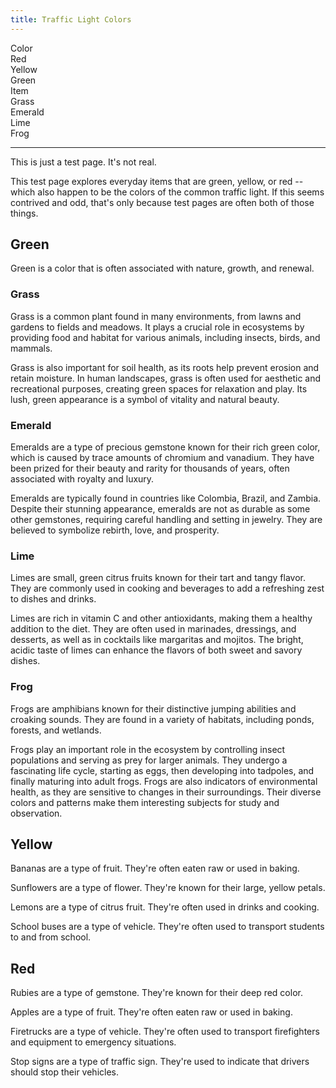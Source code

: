 ```yaml
---
title: Traffic Light Colors
---
```

<div id="mdoc-selector"><div><div class="mdoc-pref__container"><div class="mdoc-pref__label">Color</div><div class="mdoc-pref__pill " data-pref-id="color" data-option-id="red">Red</div><div class="mdoc-pref__pill " data-pref-id="color" data-option-id="yellow">Yellow</div><div class="mdoc-pref__pill selected" data-pref-id="color" data-option-id="green">Green</div></div><div class="mdoc-pref__container"><div class="mdoc-pref__label">Item</div><div class="mdoc-pref__pill selected" data-pref-id="item" data-option-id="grass">Grass</div><div class="mdoc-pref__pill " data-pref-id="item" data-option-id="emerald">Emerald</div><div class="mdoc-pref__pill " data-pref-id="item" data-option-id="lime">Lime</div><div class="mdoc-pref__pill " data-pref-id="item" data-option-id="frog">Frog</div></div><hr /></div></div><div id="mdoc-content" class="customizable"><article>
  <div class="alert alert-info">
    <p>This is just a test page. It's not real.</p>
  </div>
  <p>
    This test page explores everyday items that are green, yellow, or red --
    which also happen to be the colors of the common traffic light. If this
    seems contrived and odd, that's only because test pages are often both of
    those things.
  </p>
  <div class="mdoc__toggleable" data-if="22">
    <h2 id="green">Green</h2>
    <p>
      Green is a color that is often associated with nature, growth, and
      renewal.
    </p>
    <div class="mdoc__toggleable" data-if="18">
      <h3 id="grass">Grass</h3>
      <p>
        Grass is a common plant found in many environments, from lawns and
        gardens to fields and meadows. It plays a crucial role in ecosystems by
        providing food and habitat for various animals, including insects,
        birds, and mammals.
      </p>
      <p>
        Grass is also important for soil health, as its roots help prevent
        erosion and retain moisture. In human landscapes, grass is often used
        for aesthetic and recreational purposes, creating green spaces for
        relaxation and play. Its lush, green appearance is a symbol of vitality
        and natural beauty.
      </p>
    </div>
    <div class="mdoc__toggleable mdoc__hidden" data-if="19">
      <h3 id="emerald">Emerald</h3>
      <p>
        Emeralds are a type of precious gemstone known for their rich green
        color, which is caused by trace amounts of chromium and vanadium. They
        have been prized for their beauty and rarity for thousands of years,
        often associated with royalty and luxury.
      </p>
      <p>
        Emeralds are typically found in countries like Colombia, Brazil, and
        Zambia. Despite their stunning appearance, emeralds are not as durable
        as some other gemstones, requiring careful handling and setting in
        jewelry. They are believed to symbolize rebirth, love, and prosperity.
      </p>
    </div>
    <div class="mdoc__toggleable mdoc__hidden" data-if="20">
      <h3 id="lime">Lime</h3>
      <p>
        Limes are small, green citrus fruits known for their tart and tangy
        flavor. They are commonly used in cooking and beverages to add a
        refreshing zest to dishes and drinks.
      </p>
      <p>
        Limes are rich in vitamin C and other antioxidants, making them a
        healthy addition to the diet. They are often used in marinades,
        dressings, and desserts, as well as in cocktails like margaritas and
        mojitos. The bright, acidic taste of limes can enhance the flavors of
        both sweet and savory dishes.
      </p>
    </div>
    <div class="mdoc__toggleable mdoc__hidden" data-if="21">
      <h3 id="frog">Frog</h3>
      <p>
        Frogs are amphibians known for their distinctive jumping abilities and
        croaking sounds. They are found in a variety of habitats, including
        ponds, forests, and wetlands.
      </p>
      <p>
        Frogs play an important role in the ecosystem by controlling insect
        populations and serving as prey for larger animals. They undergo a
        fascinating life cycle, starting as eggs, then developing into tadpoles,
        and finally maturing into adult frogs. Frogs are also indicators of
        environmental health, as they are sensitive to changes in their
        surroundings. Their diverse colors and patterns make them interesting
        subjects for study and observation.
      </p>
    </div>
  </div>
  <div class="mdoc__toggleable mdoc__hidden" data-if="23">
    <h2 id="yellow">Yellow</h2>
    <div class="mdoc__toggleable mdoc__hidden" data-if="25">
      <p>
        Bananas are a type of fruit. They're often eaten raw or used in baking.
      </p>
    </div>
    <div class="mdoc__toggleable mdoc__hidden" data-if="26">
      <p>
        Sunflowers are a type of flower. They're known for their large, yellow
        petals.
      </p>
    </div>
    <div class="mdoc__toggleable mdoc__hidden" data-if="27">
      <p>
        Lemons are a type of citrus fruit. They're often used in drinks and
        cooking.
      </p>
    </div>
    <div class="mdoc__toggleable mdoc__hidden" data-if="28">
      <p>
        School buses are a type of vehicle. They're often used to transport
        students to and from school.
      </p>
    </div>
  </div>
  <div class="mdoc__toggleable mdoc__hidden" data-if="24">
    <h2 id="red">Red</h2>
    <div class="mdoc__toggleable mdoc__hidden" data-if="29">
      <p>
        Rubies are a type of gemstone. They're known for their deep red color.
      </p>
    </div>
    <div class="mdoc__toggleable mdoc__hidden" data-if="30">
      <p>
        Apples are a type of fruit. They're often eaten raw or used in baking.
      </p>
    </div>
    <div class="mdoc__toggleable mdoc__hidden" data-if="31">
      <p>
        Firetrucks are a type of vehicle. They're often used to transport
        firefighters and equipment to emergency situations.
      </p>
    </div>
    <div class="mdoc__toggleable mdoc__hidden" data-if="32">
      <p>
        Stop signs are a type of traffic sign. They're used to indicate that
        drivers should stop their vehicles.
      </p>
    </div>
  </div>
</article>
</div>
<div x-init='const initPage = () => { clientPrefsManager.initialize({    pagePrefsConfig: [{"n":"Color","i":"color","o":"traffic_light_color_options"},{"n":"Item","i":"item","o":"<COLOR>_item_options"}],    prefOptionsConfig: {"traffic_light_color_options":[{"n":"Red","i":"red"},{"n":"Yellow","i":"yellow"},{"n":"Green","d":true,"i":"green"}],"red_item_options":[{"n":"Ruby","i":"ruby"},{"n":"Apple","d":true,"i":"apple"},{"n":"Firetruck","i":"firetruck"},{"n":"Stop sign","i":"stop_sign"}],"yellow_item_options":[{"n":"Banana","d":true,"i":"banana"},{"n":"Sunflower","i":"sunflower"},{"n":"Lemon","i":"lemon"},{"n":"School bus","i":"school_bus"}],"green_item_options":[{"n":"Grass","d":true,"i":"grass"},{"n":"Emerald","i":"emerald"},{"n":"Lime","i":"lime"},{"n":"Frog","i":"frog"}]},    selectedValsByPrefId: {"color":"green","item":"grass"},    ifFunctionsByRef: {"18":{"m":"F","n":"e","p":{"0":{"m":"V","p":["item"],"v":"grass"},"1":"grass"},"v":true,"r":"18"},"19":{"m":"F","n":"e","p":{"0":{"m":"V","p":["item"],"v":"grass"},"1":"emerald"},"v":false,"r":"19"},"20":{"m":"F","n":"e","p":{"0":{"m":"V","p":["item"],"v":"grass"},"1":"lime"},"v":false,"r":"20"},"21":{"m":"F","n":"e","p":{"0":{"m":"V","p":["item"],"v":"grass"},"1":"frog"},"v":false,"r":"21"},"22":{"m":"F","n":"e","p":{"0":{"m":"V","p":["color"],"v":"green"},"1":"green"},"v":true,"r":"22"},"23":{"m":"F","n":"e","p":{"0":{"m":"V","p":["color"],"v":"green"},"1":"yellow"},"v":false,"r":"23"},"24":{"m":"F","n":"e","p":{"0":{"m":"V","p":["color"],"v":"green"},"1":"red"},"v":false,"r":"24"},"25":{"m":"F","n":"e","p":{"0":{"m":"V","p":["item"],"v":"grass"},"1":"banana"},"v":false,"r":"25"},"26":{"m":"F","n":"e","p":{"0":{"m":"V","p":["item"],"v":"grass"},"1":"sunflower"},"v":false,"r":"26"},"27":{"m":"F","n":"e","p":{"0":{"m":"V","p":["item"],"v":"grass"},"1":"lemon"},"v":false,"r":"27"},"28":{"m":"F","n":"e","p":{"0":{"m":"V","p":["item"],"v":"grass"},"1":"school_bus"},"v":false,"r":"28"},"29":{"m":"F","n":"e","p":{"0":{"m":"V","p":["item"],"v":"grass"},"1":"ruby"},"v":false,"r":"29"},"30":{"m":"F","n":"e","p":{"0":{"m":"V","p":["item"],"v":"grass"},"1":"apple"},"v":false,"r":"30"},"31":{"m":"F","n":"e","p":{"0":{"m":"V","p":["item"],"v":"grass"},"1":"firetruck"},"v":false,"r":"31"},"32":{"m":"F","n":"e","p":{"0":{"m":"V","p":["item"],"v":"grass"},"1":"stop_sign"},"v":false,"r":"32"}}  });};if (document.readyState === "complete" || document.readyState === "interactive") {  setTimeout(initPage, 1);} else {  document.addEventListener("DOMContentLoaded", initPage);}'></div>
